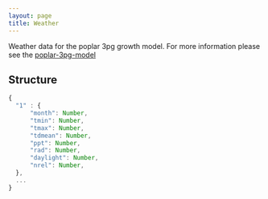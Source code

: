 ```yaml
---
layout: page
title: Weather
---
```


Weather data for the poplar 3pg growth model.  For more information please see the 
[poplar-3pg-model](https://github.com/CSTARS/poplar-3pg-model)

## Structure

```js
{
  "1" : {
      "month": Number,
      "tmin": Number,
      "tmax": Number,
      "tdmean": Number,
      "ppt": Number,
      "rad": Number,
      "daylight": Number,
      "nrel": Number,
  },
  ...
}
```